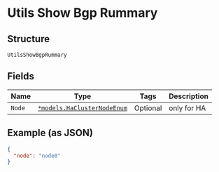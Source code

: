 
# Utils Show Bgp Rummary

## Structure

`UtilsShowBgpRummary`

## Fields

| Name | Type | Tags | Description |
|  --- | --- | --- | --- |
| `Node` | [`*models.HaClusterNodeEnum`](../../doc/models/ha-cluster-node-enum.md) | Optional | only for HA |

## Example (as JSON)

```json
{
  "node": "node0"
}
```

